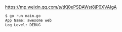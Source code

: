 https://mp.weixin.qq.com/s/tKj0ePSDAWst8jP0XVAIgA

```bash
$ go run main.go
App Name: awesome web
Log Level: DEBUG
```
